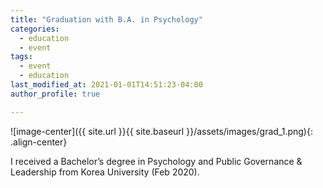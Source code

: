 ```yaml
---
title: "Graduation with B.A. in Psychology"
categories:
  - education
  - event
tags:
  - event
  - education
last_modified_at: 2021-01-01T14:51:23-04:00
author_profile: true

---
```


![image-center]({{ site.url }}{{ site.baseurl }}/assets/images/grad_1.png){: .align-center}

I received a Bachelor’s degree in Psychology and Public Governance & Leadership from Korea University (Feb 2020).  
